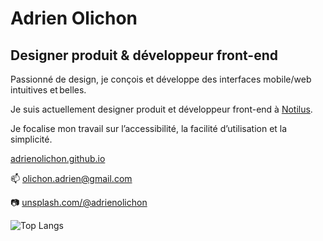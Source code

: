 <!--
**adrienolichon/adrienolichon** is a ✨ _special_ ✨ repository because its `README.md` (this file) appears on your GitHub profile.

Here are some ideas to get you started:

- 🔭 I’m currently working on ...
- 🌱 I’m currently learning ...
- 👯 I’m looking to collaborate on ...
- 🤔 I’m looking for help with ...
- 💬 Ask me about ...
- 📫 How to reach me: ...
- 😄 Pronouns: ...
- ⚡ Fun fact: ...
-->
# Adrien Olichon

## Designer produit & développeur front-end

Passionné de design, je conçois et développe des interfaces mobile/web intuitives et belles.

Je suis actuellement designer produit et développeur front-end à <a href="https://www.notilus.fr/">Notilus</a>. 

Je focalise mon travail sur l’accessibilité, la facilité d’utilisation et la simplicité.

<a href="https://adrienolichon.github.io">adrienolichon.github.io</a>

📫  <a href="mailto:olichon.adrien@gmail.com">olichon.adrien@gmail.com</a>

📷 <a href="https://unsplash.com/@adrienolichon">unsplash.com/@adrienolichon</a>

![Top Langs](https://github-readme-stats.vercel.app/api/top-langs/?username=adrienolichon)

